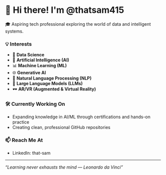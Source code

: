 # 👋 Hi there! I'm @thatsam415

🎓 Aspiring tech professional exploring the world of data and intelligent systems.

### 💡 Interests
- 🧠 **Data Science**
- 🤖 **Artificial Intelligence (AI)**
- 📊 **Machine Learning (ML)**
- 🌐 **Generative AI**
- 🧠 **Natural Language Processing (NLP)**
- 🧾 **Large Language Models (LLMs)**
- 🕶️ **AR/VR (Augmented & Virtual Reality)**

### 🛠️ Currently Working On
- Expanding knowledge in AI/ML through certifications and hands-on practice  
- Creating clean, professional GitHub repositories

### 📫 Reach Me At
- LinkedIn: that-sam

---

_“Learning never exhausts the mind — Leonardo da Vinci”_
